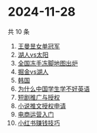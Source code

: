 # 2024-11-28

共 10 条

<!-- BEGIN -->
<!-- 最后更新时间 Thu Nov 28 2024 06:09:21 GMT+0800 (China Standard Time) -->

1. [王曼昱女单冠军](https://www.zhihu.com/search?q=%E7%8E%8B%E6%9B%BC%E6%98%B1%E5%A5%B3%E5%8D%95%E5%86%A0%E5%86%9B)
1. [湖人vs太阳](https://www.zhihu.com/search?q=%E6%B9%96%E4%BA%BAvs%E5%A4%AA%E9%98%B3)
1. [全国冻手冻脚地图出炉](https://www.zhihu.com/search?q=%E5%85%A8%E5%9B%BD%E5%86%BB%E6%89%8B%E5%86%BB%E8%84%9A%E5%9C%B0%E5%9B%BE%E5%87%BA%E7%82%89)
1. [掘金vs湖人](https://www.zhihu.com/search?q=%E6%8E%98%E9%87%91vs%E6%B9%96%E4%BA%BA)
1. [韩国](https://www.zhihu.com/search?q=%E9%9F%A9%E5%9B%BD)
1. [为什么中国学生学不好英语](https://www.zhihu.com/search?q=%E4%B8%BA%E4%BB%80%E4%B9%88%E4%B8%AD%E5%9B%BD%E5%AD%A6%E7%94%9F%E5%AD%A6%E4%B8%8D%E5%A5%BD%E8%8B%B1%E8%AF%AD)
1. [短剧推广与授权](https://www.zhihu.com/search?q=%E7%9F%AD%E5%89%A7%E6%8E%A8%E5%B9%BF%E4%B8%8E%E6%8E%88%E6%9D%83)
1. [小说推文授权申请](https://www.zhihu.com/search?q=%E5%B0%8F%E8%AF%B4%E6%8E%A8%E6%96%87%E6%8E%88%E6%9D%83%E7%94%B3%E8%AF%B7)
1. [电商运营入门](https://www.zhihu.com/search?q=%E7%94%B5%E5%95%86%E8%BF%90%E8%90%A5%E5%85%A5%E9%97%A8)
1. [小红书赚钱技巧](https://www.zhihu.com/search?q=%E5%B0%8F%E7%BA%A2%E4%B9%A6%E8%B5%9A%E9%92%B1%E6%8A%80%E5%B7%A7)

<!-- END -->
